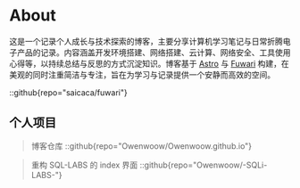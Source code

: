 # About
这是一个记录个人成长与技术探索的博客，主要分享计算机学习笔记与日常折腾电子产品的记录。内容涵盖开发环境搭建、网络搭建、云计算、网络安全、工具使用心得等，以持续总结与反思的方式沉淀知识。博客基于 [Astro]([Astro](https://astro.build/)) 与 [Fuwari]([Fuwari]https://github.com/saicaca/fuwari) 构建，在美观的同时注重简洁与专注，旨在为学习与记录提供一个安静而高效的空间。

::github{repo="saicaca/fuwari"}



## 个人项目

> 博客仓库
::github{repo="Owenwoow/Owenwoow.github.io"}

> 重构 SQL-LABS 的 index 界面
::github{repo="Owenwoow/-SQLi-LABS-"}